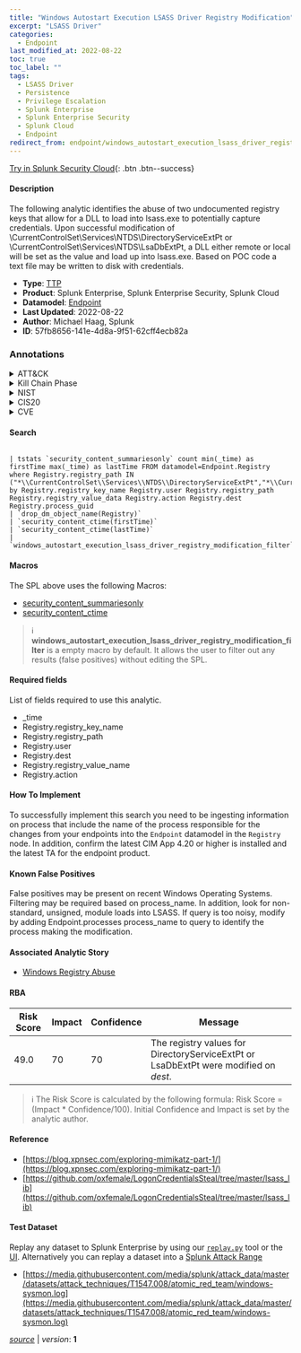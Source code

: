 ```yaml
---
title: "Windows Autostart Execution LSASS Driver Registry Modification"
excerpt: "LSASS Driver"
categories:
  - Endpoint
last_modified_at: 2022-08-22
toc: true
toc_label: ""
tags:
  - LSASS Driver
  - Persistence
  - Privilege Escalation
  - Splunk Enterprise
  - Splunk Enterprise Security
  - Splunk Cloud
  - Endpoint
redirect_from: endpoint/windows_autostart_execution_lsass_driver_registry_modification/
---
```




[Try in Splunk Security Cloud](https://www.splunk.com/en_us/cyber-security.html){: .btn .btn--success}

#### Description

The following analytic identifies the abuse of two undocumented registry keys that allow for a DLL to load into lsass.exe to potentially capture credentials. Upon successful modification of \CurrentControlSet\Services\NTDS\DirectoryServiceExtPt or \CurrentControlSet\Services\NTDS\LsaDbExtPt, a DLL either remote or local will be set as the value and load up into lsass.exe. Based on POC code a text file may be written to disk with credentials.

- **Type**: [TTP](https://github.com/splunk/security_content/wiki/Detection-Analytic-Types)
- **Product**: Splunk Enterprise, Splunk Enterprise Security, Splunk Cloud
- **Datamodel**: [Endpoint](https://docs.splunk.com/Documentation/CIM/latest/User/Endpoint)
- **Last Updated**: 2022-08-22
- **Author**: Michael Haag, Splunk
- **ID**: 57fb8656-141e-4d8a-9f51-62cff4ecb82a

### Annotations
<details>
  <summary>ATT&CK</summary>

<div markdown="1">

#### [ATT&CK](https://attack.mitre.org/)

| ID          | Technique   | Tactic         |
| ----------- | ----------- |--------------- |
| [T1547.008](https://attack.mitre.org/techniques/T1547/008/) | LSASS Driver | Persistence, Privilege Escalation |

</div>
</details>


<details>
  <summary>Kill Chain Phase</summary>

<div markdown="1">

* Exploitation


</div>
</details>


<details>
  <summary>NIST</summary>

<div markdown="1">

* DE.CM



</div>
</details>

<details>
  <summary>CIS20</summary>

<div markdown="1">

* CIS 3
* CIS 5
* CIS 16



</div>
</details>

<details>
  <summary>CVE</summary>

<div markdown="1">


</div>
</details>


#### Search

```

| tstats `security_content_summariesonly` count min(_time) as firstTime max(_time) as lastTime FROM datamodel=Endpoint.Registry where Registry.registry_path IN ("*\\CurrentControlSet\\Services\\NTDS\\DirectoryServiceExtPt","*\\CurrentControlSet\\Services\\NTDS\\LsaDbExtPt") by Registry.registry_key_name Registry.user Registry.registry_path Registry.registry_value_data Registry.action Registry.dest Registry.process_guid 
| `drop_dm_object_name(Registry)` 
| `security_content_ctime(firstTime)` 
| `security_content_ctime(lastTime)` 
| `windows_autostart_execution_lsass_driver_registry_modification_filter`
```

#### Macros
The SPL above uses the following Macros:
* [security_content_summariesonly](https://github.com/splunk/security_content/blob/develop/macros/security_content_summariesonly.yml)
* [security_content_ctime](https://github.com/splunk/security_content/blob/develop/macros/security_content_ctime.yml)

> :information_source:
> **windows_autostart_execution_lsass_driver_registry_modification_filter** is a empty macro by default. It allows the user to filter out any results (false positives) without editing the SPL.



#### Required fields
List of fields required to use this analytic.
* _time
* Registry.registry_key_name
* Registry.registry_path
* Registry.user
* Registry.dest
* Registry.registry_value_name
* Registry.action



#### How To Implement
To successfully implement this search you need to be ingesting information on process that include the name of the process responsible for the changes from your endpoints into the `Endpoint` datamodel in the `Registry` node. In addition, confirm the latest CIM App 4.20 or higher is installed and the latest TA for the endpoint product.
#### Known False Positives
False positives may be present on recent Windows Operating Systems. Filtering may be required based on process_name. In addition, look for non-standard, unsigned, module loads into LSASS. If query is too noisy, modify by adding Endpoint.processes process_name to query to identify the process making the modification.

#### Associated Analytic Story
* [Windows Registry Abuse](/stories/windows_registry_abuse)




#### RBA

| Risk Score  | Impact      | Confidence   | Message      |
| ----------- | ----------- |--------------|--------------|
| 49.0 | 70 | 70 | The registry values for DirectoryServiceExtPt or LsaDbExtPt were modified on $dest$. |


> :information_source:
> The Risk Score is calculated by the following formula: Risk Score = (Impact * Confidence/100). Initial Confidence and Impact is set by the analytic author.


#### Reference

* [https://blog.xpnsec.com/exploring-mimikatz-part-1/](https://blog.xpnsec.com/exploring-mimikatz-part-1/)
* [https://github.com/oxfemale/LogonCredentialsSteal/tree/master/lsass_lib](https://github.com/oxfemale/LogonCredentialsSteal/tree/master/lsass_lib)



#### Test Dataset
Replay any dataset to Splunk Enterprise by using our [`replay.py`](https://github.com/splunk/attack_data#using-replaypy) tool or the [UI](https://github.com/splunk/attack_data#using-ui).
Alternatively you can replay a dataset into a [Splunk Attack Range](https://github.com/splunk/attack_range#replay-dumps-into-attack-range-splunk-server)

* [https://media.githubusercontent.com/media/splunk/attack_data/master/datasets/attack_techniques/T1547.008/atomic_red_team/windows-sysmon.log](https://media.githubusercontent.com/media/splunk/attack_data/master/datasets/attack_techniques/T1547.008/atomic_red_team/windows-sysmon.log)



[*source*](https://github.com/splunk/security_content/tree/develop/detections/endpoint/windows_autostart_execution_lsass_driver_registry_modification.yml) \| *version*: **1**